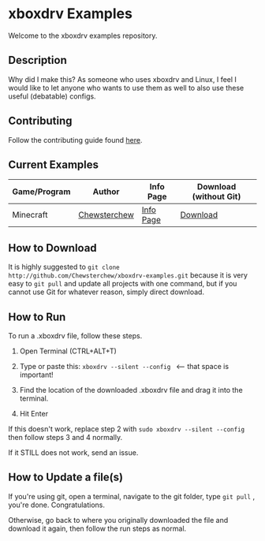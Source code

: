 # xboxdrv Examples

Welcome to the xboxdrv examples repository.

## Description

Why did I make this? As someone who uses xboxdrv and Linux, I feel I would like to let anyone who wants to use them as well to also use these useful (debatable) configs.

## Contributing

Follow the contributing guide found [here](http://github.com/Chewsterchew/xboxdrv-examples/blob/master/.github/contributing.md).

## Current Examples

Game/Program | Author                                         | Info Page                                               | Download (without Git)
------------ | ---------------------------------------------- | ------------------------------------------------------- | ----------------------
Minecraft    | [Chewsterchew](http://github.com/Chewsterchew) | [Info Page](http://xboxdrv.chew.pro/examples/Minecraft) | [Download](http://xboxdrv.chew.pro/examples/Minecraft.xboxdrv)

## How to Download

It is highly suggested to `git clone http://github.com/Chewsterchew/xboxdrv-examples.git` because it is very easy to `git pull` and update all projects with one command, but if you cannot use Git for whatever reason, simply direct download.

## How to Run

To run a .xboxdrv file, follow these steps.

1) Open Terminal (CTRL+ALT+T)

2) Type or paste this: `xboxdrv --silent --config ` <-- that space is important!

3) Find the location of the downloaded .xboxdrv file and drag it into the terminal.

4) Hit Enter

If this doesn't work, replace step 2 with `sudo xboxdrv --silent --config ` then follow steps 3 and 4 normally.

If it STILL does not work, send an issue.

## How to Update a file(s)

If you're using git, open a terminal, navigate to the git folder, type `git pull`
, you're done. Congratulations.

Otherwise, go back to where you originally downloaded the file and download it again, then follow the run steps as normal.
